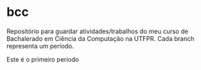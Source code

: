 # bcc
Repositório para guardar atividades/trabalhos do meu curso de Bachalerado em Ciência da Computação na UTFPR.
Cada branch representa um período.

Este é o primeiro periodo
